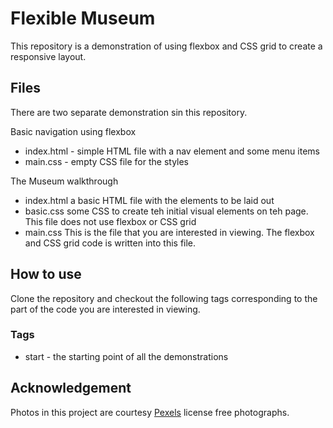 # Flexible Museum
This repository is a demonstration of using flexbox and CSS grid to create a responsive layout.

## Files
There are two separate demonstration sin this repository. 

Basic navigation using flexbox
 - index.html - simple HTML file with a nav element and some menu items
 - main.css - empty CSS file for the styles

The Museum walkthrough 
 - index.html a basic HTML file with the elements to be laid out
 - basic.css some CSS to create teh initial visual elements on teh page. This file does not use flexbox or CSS grid
 - main.css This is the file that you are interested in viewing. The flexbox and CSS grid code is written into this file.

## How to use
Clone the repository and checkout the following tags corresponding to the part of the code you are interested in viewing.

### Tags
 - start - the starting point of all the demonstrations


## Acknowledgement
Photos in this project are courtesy [Pexels](https://www.pexels.com/photo-license/) license free photographs.